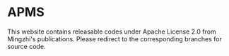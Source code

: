 # APMS
This website contains releasable codes under Apache License 2.0 from Mingzhi's publications. Please redirect to the corresponding branches for source code.
